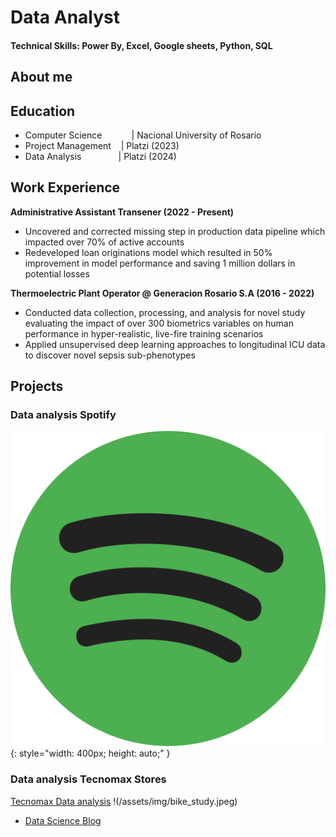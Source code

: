 # Data Analyst

#### Technical Skills: Power By, Excel, Google sheets, Python, SQL 
## About me

## Education
- Computer Science&nbsp;&nbsp;&nbsp;&nbsp;&nbsp;&nbsp;&nbsp;&nbsp;&nbsp;&nbsp;&nbsp;&nbsp;| Nacional University of Rosario
- Project Management&nbsp;&nbsp;&nbsp;&nbsp;| Platzi (2023)
- Data Analysis&nbsp;&nbsp;&nbsp;&nbsp;&nbsp;&nbsp;&nbsp;&nbsp;&nbsp;&nbsp;&nbsp;&nbsp;&nbsp;&nbsp;&nbsp;| Platzi (2024)



## Work Experience
**Administrative Assistant Transener (2022 - Present)**
- Uncovered and corrected missing step in production data pipeline which impacted over 70% of active accounts
- Redeveloped loan originations model which resulted in 50% improvement in model performance and saving 1 million dollars in potential losses

**Thermoelectric Plant Operator @  Generacion Rosario S.A (2016 - 2022)**
- Conducted data collection, processing, and analysis for novel study evaluating the impact of over 300 biometrics variables on human performance in hyper-realistic, live-fire training scenarios
- Applied unsupervised deep learning approaches to longitudinal ICU data to discover novel sepsis sub-phenotypes


## Projects
### Data analysis Spotify 
![Spotify Market Analysis](/assets/img/spotify.png){: style="width: 400px; height: auto;" }




### Data analysis Tecnomax Stores
[Tecnomax Data analysis](https://www.mdpi.com/1424-8220/22/11/4240)
!(/assets/img/bike_study.jpeg)



- [Data Science Blog](https://medium.com/@shawhin)
